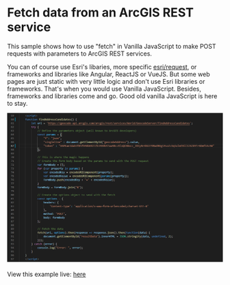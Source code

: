 # Fetch data from an ArcGIS REST service

This sample shows how to use "fetch" in Vanilla JavaScript to make POST requests with parameters to ArcGIS REST services.

You can of course use Esri's libaries, more specific [esri/request](https://developers.arcgis.com/javascript/latest/api-reference/esri-request.html), or frameworks and libraries like Angular, ReactJS or VueJS. But some web pages are just static with very little logic and don't use Esri libraries or frameworks. That's when you would use Vanilla JavaScript. Besides, frameworks and libraries come and go. Good old vanilla JavaScript is here to stay.

![Vanilla JavaScript fetch](../images/JsFetchREST_large.png)
<br>
<br>
View this example live:
[here](https://esrinederland.github.io/CoolScripts/JsFetchREST/)